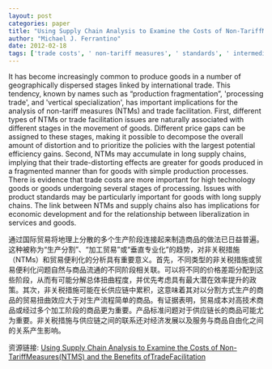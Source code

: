```yaml
---
layout: post
categories: paper
title: "Using Supply Chain Analysis to Examine the Costs of Non-TariffMeasures(NTMS) and the Benefits ofTradeFacilitation"
author: "Michael J. Ferrantino"
date: 2012-02-18
tags: ['trade costs', ' non-tariff measures', ' standards', ' intermediate goods']
---
```


It has become increasingly common to produce goods in a number of geographically dispersed stages linked by international trade. This tendency, known by names such as “production fragmentation”, 'processing trade', and 'vertical specialization', has important implications for the analysis of non-tariff measures (NTMs) and trade facilitation. First, different types of NTMs or trade facilitation issues are naturally associated with different stages in the movement of goods. Different price gaps can be assigned to these stages, making it possible to decompose the overall amount of distortion and to prioritize the policies with the largest potential efficiency gains. Second, NTMs may accumulate in long supply chains, implying that their trade-distorting effects are greater for goods produced in a fragmented manner than for goods with simple production processes. There is evidence that trade costs are more important for high technology goods or goods undergoing several stages of processing. Issues with product standards may be particularly important for goods with long supply chains. The link between NTMs and supply chains also has implications for economic development and for the relationship between liberalization in services and goods.

通过国际贸易将地理上分散的多个生产阶段连接起来制造商品的做法已日益普遍。这种被称为“生产分割”、“加工贸易”或“垂直专业化”的趋势，对非关税措施（NTMs）和贸易便利化的分析具有重要意义。首先，不同类型的非关税措施或贸易便利化问题自然与商品流通的不同阶段相关联。可以将不同的价格差距分配到这些阶段，从而有可能分解总体扭曲程度，并优先考虑具有最大潜在效率提升的政策。其次，非关税措施可能在长供应链中累积，这意味着其对以分割方式生产的商品的贸易扭曲效应大于对生产流程简单的商品。有证据表明，贸易成本对高技术商品或经过多个加工阶段的商品更为重要。产品标准问题对于供应链长的商品可能尤为重要。非关税措施与供应链之间的联系还对经济发展以及服务与商品自由化之间的关系产生影响。

资源链接: [Using Supply Chain Analysis to Examine the Costs of Non-TariffMeasures(NTMS) and the Benefits ofTradeFacilitation](https://papers.ssrn.com/sol3/papers.cfm?abstract_id=2006290)
